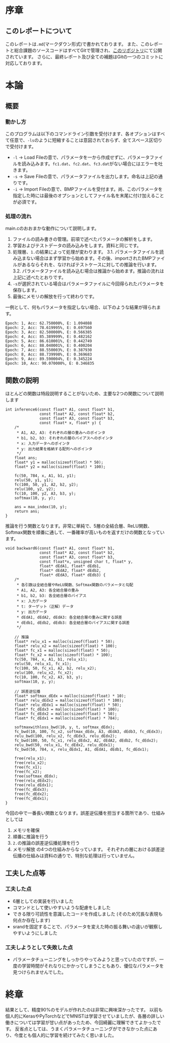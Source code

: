 # 序章
## このレポートについて
このレポートは`.md`(マークダウン形式)で書かれております。
また、このレポートと総合課題のソースコードはすべてGitで管理され、[このリポジトリ](https://github.com/navyracooon/denden_programming_kadai_fin)にて公開されています。
さらに、最終レポート及び全ての補題はGitの一つのコミットに対応しております。

# 本論
## 概要
### 動かし方
このプログラムは以下のコマンドライン引数を受付けます、各オプションはすべて任意で、`-ls`のように短縮することは意図されておらず、全てスペース区切りで受付けます。

- `-l` -> Load Fileの意で、パラメータを一から作成せずに、パラメータファイルを読み込みます。`fc1.dat`、`fc2.dat`、`fc3.dat`がない場合にはエラーを吐きます。
- `-s` -> Save Fileの意で、パラメータファイルを出力します。命名は上記の通りです。
- `-i` -> Import Fileの意で、BMPファイルを受付ます。尚、このパラメータを指定した時には最後のオプションとしてファイル名を末尾に付け加えることが必須です。

### 処理の流れ
main.cのおおまかな動作について説明します。
1. ファイルの読み書きの管理。前項で述べたパラメータの解析をします。
2. 学習およびテストデータの読み込みをします。資料と同じです。
3. 処理層、`1.`の結果によって処理が変わります。
    3.1. パラメータファイルを読み込まない場合はまず学習から始めます。その後、importされたBMPファイルがあるならそれを、なければテストケースに対しての推論を行います。
    3.2. パラメータファイルを読み込む場合は推論から始めます。推論の流れは上記に述べたとおりです。
4. `-s`が選択されている場合はパラメータファイルに今回得られたパラメータを保存します。
5. 最後にメモリの解放を行って終わりです。

一例として、何もパラメータを指定しない場合、以下のような結果が得られます。
```
Epoch: 1, Acc: 62.750000%, E: 1.094088
Epoch: 2, Acc: 78.619995%, E: 0.697560
Epoch: 3, Acc: 82.500000%, E: 0.566385
Epoch: 4, Acc: 85.389999%, E: 0.482162
Epoch: 5, Acc: 86.610001%, E: 0.442749
Epoch: 6, Acc: 88.040001%, E: 0.400204
Epoch: 7, Acc: 88.550003%, E: 0.387930
Epoch: 8, Acc: 88.739998%, E: 0.369683
Epoch: 9, Acc: 89.590004%, E: 0.345224
Epoch: 10, Acc: 90.070000%, E: 0.346835
```


## 関数の説明

ほとんどの関数は特段説明することがないため、主要な2つの関数について説明します

``` inference6
int inference6(const float* A1, const float* b1,
               const float* A2, const float* b2,
               const float* A3, const float* b3,
               const float* x, float* y) {
    /* 
     * A1, A2, A3: それぞれの層の重みへのポインタ
     * b1, b2, b3: それぞれの層のバイアスへのポインタ
     * x: 入力データへのポインタ
     * y: 出力結果を格納する配列へのポインタ
     */
    float ans;
    float* y1 = malloc(sizeof(float) * 50);
    float* y2 = malloc(sizeof(float) * 100);

    fc(50, 784, x, A1, b1, y1);
    relu(50, y1, y1);
    fc(100, 50, y1, A2, b2, y2);
    relu(100, y2, y2);
    fc(10, 100, y2, A3, b3, y);
    softmax(10, y, y);

    ans = max_index(10, y);
    return ans;
}
```

推論を行う関数となります。非常に単純で、5層の全結合層、ReLU関数、Softmax関数を順番に通して、一番確率が高いものを返すだけの関数となっています。

``` backward6
void backward6(const float* A1, const float* b1,
               const float* A2, const float* b2,
               const float* A3, const float* b3,
               const float*x, unsigned char t, float* y,
               float* dEdA1, float* dEdb1,
               float* dEdA2, float* dEdb2,
               float* dEdA3, float* dEdb3) {
    /* 
     * 各引数は全結合層やReLU関数、Softmax関数のパラメータと勾配
     * A1, A2, A3: 各全結合層の重み
     * b1, b2, b3: 各全結合層のバイアス
     * x: 入力データ
     * t: ターゲット（正解）データ
     * y: 出力データ
     * dEdA1, dEdA2, dEdA3: 各全結合層の重みに関する誤差
     * dEdb1, dEdb2, dEdb3: 各全結合層のバイアスに関する誤差
     */

    // 推論
    float* relu_x1 = malloc(sizeof(float) * 50);
    float* relu_x2 = malloc(sizeof(float) * 100);
    float* fc_x1 = malloc(sizeof(float) * 50);
    float* fc_x2 = malloc(sizeof(float) * 100);
    fc(50, 784, x, A1, b1, relu_x1);
    relu(50, relu_x1, fc_x1);
    fc(100, 50, fc_x1, A2, b2, relu_x2);
    relu(100, relu_x2, fc_x2);
    fc(10, 100, fc_x2, A3, b3, y);
    softmax(10, y, y);

    // 誤差逆伝播
    float* softmax_dEdx = malloc(sizeof(float) * 10);
    float* relu_dEdx2 = malloc(sizeof(float) * 100);
    float* relu_dEdx1 = malloc(sizeof(float) * 50);
    float* fc_dEdx3 = malloc(sizeof(float) * 100);
    float* fc_dEdx2 = malloc(sizeof(float) * 50);
    float* fc_dEdx1 = malloc(sizeof(float) * 784);

    softmaxwithloss_bwd(10, y, t, softmax_dEdx);
    fc_bwd(10, 100, fc_x2, softmax_dEdx, A3, dEdA3, dEdb3, fc_dEdx3);
    relu_bwd(100, relu_x2, fc_dEdx3, relu_dEdx2);
    fc_bwd(100, 50, fc_x1, relu_dEdx2, A2, dEdA2, dEdb2, fc_dEdx2);
    relu_bwd(50, relu_x1, fc_dEdx2, relu_dEdx1);
    fc_bwd(50, 784, x, relu_dEdx1, A1, dEdA1, dEdb1, fc_dEdx1);

    free(relu_x1);
    free(relu_x2);
    free(fc_x1);
    free(fc_x2);
    free(softmax_dEdx);
    free(relu_dEdx2);
    free(relu_dEdx1);
    free(fc_dEdx3);
    free(fc_dEdx2);
    free(fc_dEdx1);
}
```
今回の中で一番長い関数となります。誤差逆伝播を担当する箇所であり、仕組みとしては
1. メモリを確保
2. 順番に推論を行う
3. `2.`の推論の誤差逆伝播処理を行う
4. メモリ解放
の4つの仕組みからなっています。
それぞれの層における誤差逆伝播の仕組みは資料の通りで、特別な処理は行っていません。

## 工夫した点等
### 工夫した点
- 6層としての実装を行いました
- コマンドとして使いやすいような配慮をしました
- できる限り可読性を意識したコードを作成しました (そのため冗長な表現も何点か存在します)
- srandを固定することで、パラメータを変えた時の振る舞いの違いが観察しやすいようにしました
### 工夫しようとして失敗した点
- パラメータチューニングをしっかりやってみようと思っていたのですが、一度の学習時間がそれなりにかかってしまうこともあり、優位なパラメータを見つけられませんでした。

# 終章
結果として、精度90%のモデルが作れたのは非常に興味深かったです。
以前も個人的にKerasやPyTorchなどでMNISTは学習させていましたが、各層の詳しい働きについては学習が甘い点があったため、今回綺麗に理解できてよかったです。
反省点としては、うまくパラメータチューニングができなかった点にあり、今度とも個人的に学習を続けてみたく思いました。

